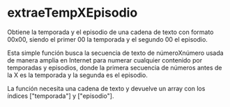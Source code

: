 # extraeTempXEpisodio
Obtiene la temporada y el episodio de una cadena de texto con formato 00x00, siendo el primer 00 la temporada y el segundo 00 el episodio.

Esta simple función busca la secuencia de texto de númeroXnúmero usada de manera amplia en Internet para numerar cualquier contenido por temporadas y episodios, donde la primera secuencia de números antes de la X es la temporada y la segunda es el episodio.

La función necesita una cadena de texto y devuelve un array con los índices ["temporada"] y ["episodio"].
